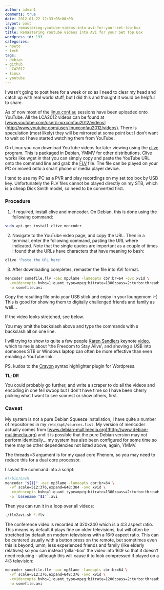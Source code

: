 ```yaml
---
author: admin1
comments: true
date: 2012-01-22 12:33:03+00:00
layout: post
slug: remastering-youtube-videos-into-avi-for-your-set-top-box
title: Remastering Youtube videos into AVI for your Set Top Box
wordpress_id: 193
categories:
- howto
- tech
tags:
- debian
- github
- LCA2012
- linux
- youtube
---
```


I wasn't going to post here for a week or so as I need to clear my head and catch up with real world stuff, but I did this and thought it would be helpful to share.

As of now most of the [linux.conf.au](http://linux.conf.au) sessions have been uploaded onto YouTube.  All the LCA2012 videos can be found at [www.youtube.com/user/linuxconfau2012/videos](http://www.youtube.com/user/linuxconfau2012/videos).  There is speculation (most likely) they will be mirrored at some point but I don't want to wait so I have started watching them from YouTube.

<!-- more -->
On Linux you can download YouTube videos for later viewing using the [clive](http://clive.sourceforge.net) program.  This is packaged in Debian, YMMV for other distributions.  Clive works like wget in that you can simply copy and paste the YouTube URL onto the command line and grab the [FLV](http://en.wikipedia.org/wiki/Flv) file.  The file can be played on your PC or moved onto a smart phone or media player device.

I tend to use my PC as a PVR and play recordings on my set top box by USB key.  Unfortunately the FLV  files cannot be played directly on my STB, which is a cheap Dick Smith model, so need to be converted first.



### Procedure




  1. If required, install clive and mencoder.  On Debian, this is done using the following command:
```bash
sudo apt-get install clive mencoder
```



  2. Navigate to the YouTube video page, and copy the URL.  Then in a terminal, enter the following command, pasting the URL where indicated.  Note that the single quotes are important as a couple of times I found that the URLs have characters that have meaning to bash:
```bash
clive 'Paste the URL here'
```



  3. After downloading completes, remaster the file into AVI format.
```bash
mencoder somefile.flv -oac mp3lame -lameopts cbr:br=64 -ovc xvid \
  -xvidencopts bvhq=1:quant_type=mpeg:bitrate=1300:pass=2:turbo:threads=3 \
  -o somefile.avi
```



Copy the resulting file onto your USB stick and enjoy in your loungeroom :-) This is good for showing them to digitally challenged friends and family as well...

If the video looks stretched, see below.

You may omit the backslash above and type the commands with a backslash all on one line.

I will trying to show to quite a few people [Karen Sandlers](http://linux.conf.au/media/news/51) keynote [ video](http://www.youtube.com/watch?v=5XDTQLa3NjE&list=PL98382D6677F8E2D4&index=1&feature=plpp_video), which to me is about 'the Freedom to Stay Alive', and shoving a USB into someones STB or Windows laptop can often be more effective than even emailing a YouTube link.

PS. kudos to the [Crayon](http://wordpress.org/extend/plugins/crayon-syntax-highlighter/) syntax highlighter plugin for Wordpress.

**TL; DR**

You could probably go further, and write a scraper to do all the videos and encoding in one fell swoop but I don't have time so I have been cherry picking what I want to see soonest or show others, first.



### Caveat


My system is not a pure Debian Squeeze installation, I have quite a number of repositories in my `/etc/apt/sources.list`.  My version of mencoder actually comes from [www.debian-multimedia.org](http://www.debian-multimedia.org) and it is possible that the pure Debian version may not perform identically... my system has also been configured for some time so there may be other dependencies not listed above, again, YMMV.

The threads=3 argument is for my quad core Phenom, so you may need to reduce this for a dual core processor.

I saved the command into a script:
```bash
#!/bin/bash
mencoder "${1}" -oac mp3lame -lameopts cbr:br=64 \
  -vf scale=512:376,expand=648:384 -ovc xvid \
  -xvidencopts bvhq=1:quant_type=mpeg:bitrate=1300:pass=2:turbo:threads=3 \
  -o `basename "$1"`.avi
```
Then you can run it in a loop over all videos:
```bash
./flv2avi.sh *.flv
```

The conference video is recorded at 320x240 which is a 4:3 aspect ratio.  This means by default it plays fine on older televisions, but will often be stretched by default on modern televisions with a 16:9 aspect ratio.  This can be centered usually with a button press on the remote, but sometimes even this is beyond, umm, less experienced friends and family (like elderly relatives) so you can instead 'pillar-box' the video into 16:9 so that it doesn't need reducing - although this will cause it to look compressed if played on a 4:3 television:

```bash
mencoder somefile.flv -oac mp3lame -lameopts cbr:br=64 \
  -vf scale=512:376,expand=648:376 -ovc xvid \
  -xvidencopts bvhq=1:quant_type=mpeg:bitrate=1200:pass=2:turbo:threads=3 \
  -o somefile.avi
```

